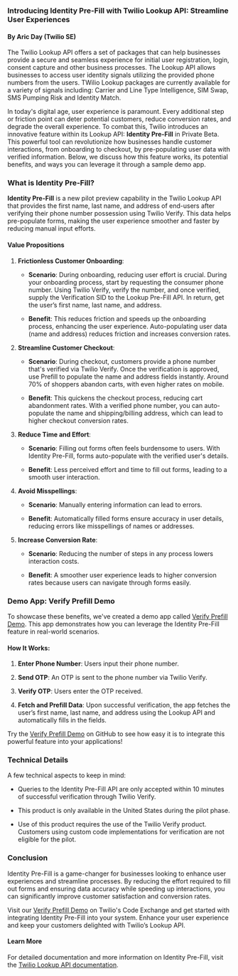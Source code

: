 ### Introducing Identity Pre-Fill with Twilio Lookup API: Streamline User Experiences

#### By Aric Day (Twilio SE)

The Twilio Lookup API offers a set of packages that can help businesses provide a secure and seamless experience for initial user registration, login, consent capture and other business processes.  The Lookup API allows businesses to access user identity signals utilizing the provided phone numbers from the users.  TWilio Lookup packages are currently available for a variety of signals including: Carrier and Line Type Intelligence, SIM Swap, SMS Pumping Risk and Identity Match.

In today's digital age, user experience is paramount. Every additional step or friction point can deter potential customers, reduce conversion rates, and degrade the overall experience. To combat this, Twilio introduces an innovative feature within its Lookup API: **Identity Pre-Fill** in Private Beta. This powerful tool can revolutionize how businesses handle customer interactions, from onboarding to checkout, by pre-populating user data with verified information. Below, we discuss how this feature works, its potential benefits, and ways you can leverage it through a sample demo app.


### What is Identity Pre-Fill?



**Identity Pre-Fill** is a new pilot preview capability in the Twilio Lookup API that provides the first name, last name, and address of end-users after verifying their phone number possession using Twilio Verify. This data helps pre-populate forms, making the user experience smoother and faster by reducing manual input efforts.



#### Value Propositions



1. **Frictionless Customer Onboarding**:

   - **Scenario**: During onboarding, reducing user effort is crucial. During your onboarding process, start by requesting the consumer phone number. Using Twilio Verify, verify the number, and once verified, supply the Verification SID to the Lookup Pre-Fill API. In return, get the user’s first name, last name, and address.

   - **Benefit**: This reduces friction and speeds up the onboarding process, enhancing the user experience. Auto-populating user data (name and address) reduces friction and increases conversion rates.



2. **Streamline Customer Checkout**:

   - **Scenario**: During checkout, customers provide a phone number that's verified via Twilio Verify. Once the verification is approved, use Prefill to populate the name and address fields instantly.  Around 70% of shoppers abandon carts, with even higher rates on mobile.

   - **Benefit**: This quickens the checkout process, reducing cart abandonment rates.  With a verified phone number, you can auto-populate the name and shipping/billing address, which can lead to higher checkout conversion rates.



3. **Reduce Time and Effort**:

   - **Scenario**: Filling out forms often feels burdensome to users. With Identity Pre-Fill, forms auto-populate with the verified user's details.

   - **Benefit**: Less perceived effort and time to fill out forms, leading to a smooth user interaction.



4. **Avoid Misspellings**:

   - **Scenario**: Manually entering information can lead to errors.

   - **Benefit**: Automatically filled forms ensure accuracy in user details, reducing errors like misspellings of names or addresses.



5. **Increase Conversion Rate**:

   - **Scenario**: Reducing the number of steps in any process lowers interaction costs.

   - **Benefit**: A smoother user experience leads to higher conversion rates because users can navigate through forms easily.



### Demo App: Verify Prefill Demo



To showcase these benefits, we've created a demo app called [Verify Prefill Demo](https://github.com/aricday/verify-prefill-demo). This app demonstrates how you can leverage the Identity Pre-Fill feature in real-world scenarios.



#### How It Works:

1. **Enter Phone Number**: Users input their phone number.

2. **Send OTP**: An OTP is sent to the phone number via Twilio Verify.

3. **Verify OTP**: Users enter the OTP received.

4. **Fetch and Prefill Data**: Upon successful verification, the app fetches the user’s first name, last name, and address using the Lookup API and automatically fills in the fields.



Try the [Verify Prefill Demo](https://github.com/aricday/verify-prefill-demo) on GitHub to see how easy it is to integrate this powerful feature into your applications!



### Technical Details



A few technical aspects to keep in mind:

- Queries to the Identity Pre-Fill API are only accepted within 10 minutes of successful verification through Twilio Verify.

- This product is only available in the United States during the pilot phase.

- Use of this product requires the use of the Twilio Verify product. Customers using custom code implementations for verification are not eligible for the pilot.



### Conclusion



Identity Pre-Fill is a game-changer for businesses looking to enhance user experiences and streamline processes. By reducing the effort required to fill out forms and ensuring data accuracy while speeding up interactions, you can significantly improve customer satisfaction and conversion rates.



Visit our [Verify Prefill Demo](https://www.twilio.com/code-exchange/verify-lookup-identity-prefill) on Twilio's Code Exchange and get started with integrating Identity Pre-Fill into your system. Enhance your user experience and keep your customers delighted with Twilio’s Lookup API.



#### Learn More

For detailed documentation and more information on Identity Pre-Fill, visit the [Twilio Lookup API documentation](https://www.twilio.com/docs/lookup/api).

